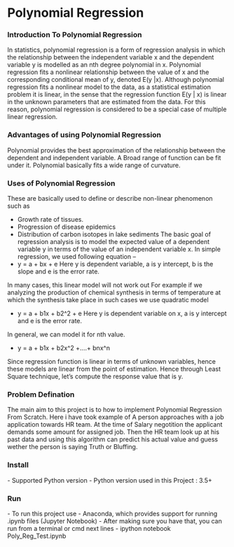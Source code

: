 <h1>Polynomial Regression</h1>

<h3>Introduction To Polynomial Regression</h3>

In statistics, polynomial regression is a form of regression analysis in which the relationship between the independent variable x and the dependent variable y is modelled as an nth degree polynomial in x. Polynomial regression fits a nonlinear relationship between the value of x and the corresponding conditional mean of y, denoted E(y |x).
Although polynomial regression fits a nonlinear model to the data, as a statistical estimation problem it is linear, in the sense that the regression function E(y | x) is linear in the unknown parameters that are estimated from the data. For this reason, polynomial regression is considered to be a special case of multiple linear regression.

<h3>Advantages of using Polynomial Regression</h3>

Polynomial provides the best approximation of the relationship between the dependent and independent variable. A Broad range of function can be fit under it. Polynomial basically fits a wide range of curvature.

<h3> Uses of Polynomial Regression</h3>

These are basically used to define or describe non-linear phenomenon such as
 - Growth rate of tissues.
 - Progression of disease epidemics
 - Distribution of carbon isotopes in lake sediments
The basic goal of regression analysis is to model the expected value of a dependent variable y in terms of the value of an independent variable x. In simple regression, we used following equation –
 - y = a + bx + e
Here y is dependent variable, a is y intercept, b is the slope and e is the error rate.

In many cases, this linear model will not work out For example if we analyzing the production of chemical synthesis in terms of temperature at which the synthesis take place in such cases we use quadratic model
 - y = a + b1x + b2^2 + e
Here y is dependent variable on x, a is y intercept and e is the error rate.

In general, we can model it for nth value.
 - y = a + b1x + b2x^2 +....+ bnx^n

Since regression function is linear in terms of unknown variables, hence these models are linear from the point of estimation.
Hence through Least Square technique, let’s compute the response value that is y.

<h3>Problem Defination</h3>
 
The main aim to this project is to how to implement Polynomial Regression From Scratch. Here i have took example of A person approaches with a job application towards HR team. At the time of Salary negotition the applicant demands some amount for assigned job. Then the HR team look up at his past data and using this algorithm can predict his actual value and guess wether the person is saying Truth or Bluffing.

<h3>Install</h3>
- Supported Python version - Python version used in this Project : 3.5+

<h3>Run</h3>
 - To run this project use - Anaconda, which provides support for running .ipynb files (Jupyter Notebook)
 - After making sure you have that, you can run from a terminal or cmd next lines
 - ipython notebook Poly_Reg_Test.ipynb
